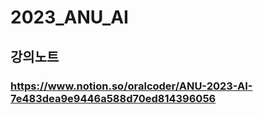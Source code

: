 # 2023_ANU_AI

## 강의노트

### https://www.notion.so/oralcoder/ANU-2023-AI-7e483dea9e9446a588d70ed814396056
